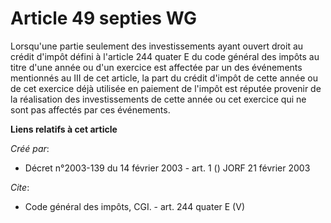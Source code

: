 # Article 49 septies WG

Lorsqu'une partie seulement des investissements ayant ouvert droit au crédit d'impôt défini à l'article 244 quater E du code
général des impôts au titre d'une année ou d'un exercice est affectée par un des événements mentionnés au III de cet article,
la part du crédit d'impôt de cette année ou de cet exercice déjà utilisée en paiement de l'impôt est réputée provenir de la
réalisation des investissements de cette année ou cet exercice qui ne sont pas affectés par ces événements.

**Liens relatifs à cet article**

_Créé par_:

  - Décret n°2003-139 du 14 février 2003 - art. 1 () JORF 21 février 2003

_Cite_:

  - Code général des impôts, CGI. - art. 244 quater E (V)
